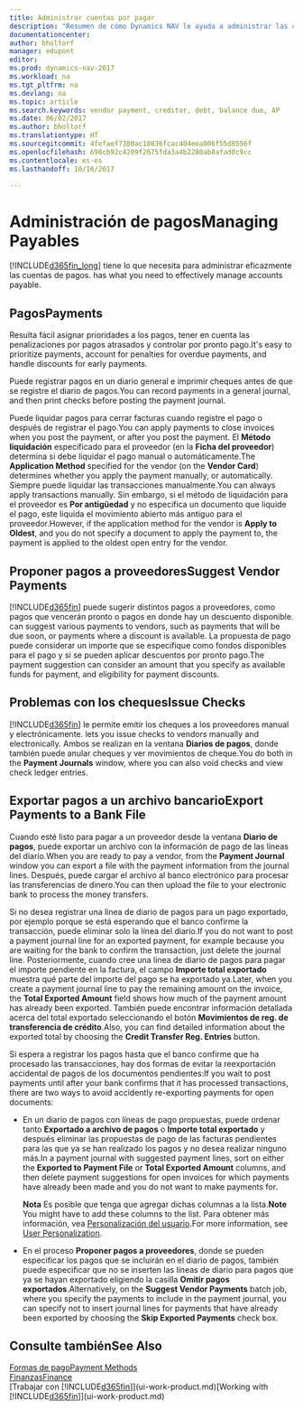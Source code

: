 ```yaml
---
title: Administrar cuentas por pagar
description: "Resumen de cómo Dynamics NAV le ayuda a administrar las cuentas por pagar (AP), incluidos los pagos de proveedor, acreedores, deuda y saldo vencido."
documentationcenter: 
author: bholtorf
manager: edupont
editor: 
ms.prod: dynamics-nav-2017
ms.workload: na
ms.tgt_pltfrm: na
ms.devlang: na
ms.topic: article
ms.search.keywords: vendor payment, creditor, debt, balance due, AP
ms.date: 06/02/2017
ms.author: bholtorf
ms.translationtype: HT
ms.sourcegitcommit: 4fefaef7380ac10836fcac404eea006f55d8556f
ms.openlocfilehash: 698cb92c4209f2675fda3a4b2280ab8afad0c9cc
ms.contentlocale: es-es
ms.lasthandoff: 10/16/2017

---
```

# <a name="managing-payables"></a><span data-ttu-id="5bdc6-103">Administración de pagos</span><span class="sxs-lookup"><span data-stu-id="5bdc6-103">Managing Payables</span></span>
[!INCLUDE[d365fin_long](includes/d365fin_long_md.md)]<span data-ttu-id="5bdc6-104"> tiene lo que necesita para administrar eficazmente las cuentas de pagos.</span><span class="sxs-lookup"><span data-stu-id="5bdc6-104"> has what you need to effectively manage accounts payable.</span></span>  

## <a name="payments"></a><span data-ttu-id="5bdc6-105">Pagos</span><span class="sxs-lookup"><span data-stu-id="5bdc6-105">Payments</span></span>
<span data-ttu-id="5bdc6-106">Resulta fácil asignar prioridades a los pagos, tener en cuenta las penalizaciones por pagos atrasados y controlar por pronto pago.</span><span class="sxs-lookup"><span data-stu-id="5bdc6-106">It's easy to prioritize payments, account for penalties for overdue payments, and handle discounts for early payments.</span></span>

<span data-ttu-id="5bdc6-107">Puede registrar pagos en un diario general e imprimir cheques antes de que se registre el diario de pagos.</span><span class="sxs-lookup"><span data-stu-id="5bdc6-107">You can record payments in a general journal, and then print checks before posting the payment journal.</span></span>

<span data-ttu-id="5bdc6-108">Puede liquidar pagos para cerrar facturas cuando registre el pago o después de registrar el pago.</span><span class="sxs-lookup"><span data-stu-id="5bdc6-108">You can apply payments to close invoices when you post the payment, or after you post the payment.</span></span> <span data-ttu-id="5bdc6-109">El **Método liquidación** especificado para el proveedor (en la **Ficha del proveedor**) determina si debe liquidar el pago manual o automáticamente.</span><span class="sxs-lookup"><span data-stu-id="5bdc6-109">The **Application Method** specified for the vendor (on the **Vendor Card**) determines whether you apply the payment manually, or automatically.</span></span> <span data-ttu-id="5bdc6-110">Siempre puede liquidar las transacciones manualmente.</span><span class="sxs-lookup"><span data-stu-id="5bdc6-110">You can always apply transactions manually.</span></span> <span data-ttu-id="5bdc6-111">Sin embargo, si el método de liquidación para el proveedor es **Por antigüedad** y no especifica un documento que liquide el pago, este liquida el movimiento abierto más antiguo para el proveedor.</span><span class="sxs-lookup"><span data-stu-id="5bdc6-111">However, if the application method for the vendor is **Apply to Oldest**, and you do not specify a document to apply the payment to, the payment is applied to the oldest open entry for the vendor.</span></span>

## <a name="suggest-vendor-payments"></a><span data-ttu-id="5bdc6-112">Proponer pagos a proveedores</span><span class="sxs-lookup"><span data-stu-id="5bdc6-112">Suggest Vendor Payments</span></span>
[!INCLUDE[d365fin](includes/d365fin_md.md)]<span data-ttu-id="5bdc6-113"> puede sugerir distintos pagos a proveedores, como pagos que vencerán pronto o pagos en donde hay un descuento disponible.</span><span class="sxs-lookup"><span data-stu-id="5bdc6-113"> can suggest various payments to vendors, such as payments that will be due soon, or payments where a discount is available.</span></span> <span data-ttu-id="5bdc6-114">La propuesta de pago puede considerar un importe que se especifique como fondos disponibles para el pago y si se pueden aplicar descuentos por pronto pago.</span><span class="sxs-lookup"><span data-stu-id="5bdc6-114">The payment suggestion can consider an amount that you specify as available funds for payment, and eligibility for payment discounts.</span></span>

## <a name="issue-checks"></a><span data-ttu-id="5bdc6-115">Problemas con los cheques</span><span class="sxs-lookup"><span data-stu-id="5bdc6-115">Issue Checks</span></span>
[!INCLUDE[d365fin](includes/d365fin_md.md)]<span data-ttu-id="5bdc6-116"> le permite emitir los cheques a los proveedores manual y electrónicamente.</span><span class="sxs-lookup"><span data-stu-id="5bdc6-116"> lets you issue checks to vendors manually and electronically.</span></span> <span data-ttu-id="5bdc6-117">Ambos se realizan en la ventana **Diarios de pagos**, donde también puede anular cheques y ver movimientos de cheque.</span><span class="sxs-lookup"><span data-stu-id="5bdc6-117">You do both in the **Payment Journals** window, where you can also void checks and view check ledger entries.</span></span>

## <a name="export-payments-to-a-bank-file"></a><span data-ttu-id="5bdc6-118">Exportar pagos a un archivo bancario</span><span class="sxs-lookup"><span data-stu-id="5bdc6-118">Export Payments to a Bank File</span></span>
<span data-ttu-id="5bdc6-119">Cuando esté listo para pagar a un proveedor desde la ventana **Diario de pagos**, puede exportar un archivo con la información de pago de las líneas del diario.</span><span class="sxs-lookup"><span data-stu-id="5bdc6-119">When you are ready to pay a vendor, from the **Payment Journal** window you can export a file with the payment information from the journal lines.</span></span> <span data-ttu-id="5bdc6-120">Después, puede cargar el archivo al banco electrónico para procesar las transferencias de dinero.</span><span class="sxs-lookup"><span data-stu-id="5bdc6-120">You can then upload the file to your electronic bank to process the money transfers.</span></span>

<span data-ttu-id="5bdc6-121">Si no desea registrar una línea de diario de pagos para un pago exportado, por ejemplo porque se está esperando que el banco confirme la transacción, puede eliminar solo la línea del diario.</span><span class="sxs-lookup"><span data-stu-id="5bdc6-121">If you do not want to post a payment journal line for an exported payment, for example because you are waiting for the bank to confirm the transaction, just delete the journal line.</span></span> <span data-ttu-id="5bdc6-122">Posteriormente, cuando cree una línea de diario de pagos para pagar el importe pendiente en la factura, el campo **Importe total exportado** muestra qué parte del importe del pago se ha exportado ya.</span><span class="sxs-lookup"><span data-stu-id="5bdc6-122">Later, when you create a payment journal line to pay the remaining amount on the invoice, the **Total Exported Amount** field shows how much of the payment amount has already been exported.</span></span> <span data-ttu-id="5bdc6-123">También puede encontrar información detallada acerca del total exportado seleccionando el botón **Movimientos de reg. de transferencia de crédito**.</span><span class="sxs-lookup"><span data-stu-id="5bdc6-123">Also, you can find detailed information about the exported total by choosing the **Credit Transfer Reg. Entries** button.</span></span>

<span data-ttu-id="5bdc6-124">Si espera a registrar los pagos hasta que el banco confirme que ha procesado las transacciones, hay dos formas de evitar la reexportación accidental de pagos de los documentos pendientes:</span><span class="sxs-lookup"><span data-stu-id="5bdc6-124">If you wait to post payments until after your bank confirms that it has processed transactions, there are two ways to avoid accidently re-exporting payments for open documents:</span></span>  

* <span data-ttu-id="5bdc6-125">En un diario de pagos con líneas de pago propuestas, puede ordenar tanto **Exportado a archivo de pagos** o **Importe total exportado** y después eliminar las propuestas de pago de las facturas pendientes para las que ya se han realizado los pagos y no desea realizar ninguno más.</span><span class="sxs-lookup"><span data-stu-id="5bdc6-125">In a payment journal with suggested payment lines, sort on either the **Exported to Payment File** or **Total Exported Amount** columns, and then delete payment suggestions for open invoices for which payments have already been made and you do not want to make payments for.</span></span>

    <span data-ttu-id="5bdc6-126">**Nota** Es posible que tenga que agregar dichas columnas a la lista.</span><span class="sxs-lookup"><span data-stu-id="5bdc6-126">**Note** You might have to add these columns to the list.</span></span> <span data-ttu-id="5bdc6-127">Para obtener más información, vea [Personalización del usuario](ui-user-personalization.md).</span><span class="sxs-lookup"><span data-stu-id="5bdc6-127">For more information, see [User Personalization](ui-user-personalization.md).</span></span>  
* <span data-ttu-id="5bdc6-128">En el proceso **Proponer pagos a proveedores**, donde se pueden especificar los pagos que se incluirán en el diario de pagos, también puede especificar que no se inserten las líneas de diario para pagos que ya se hayan exportado eligiendo la casilla **Omitir pagos exportados**.</span><span class="sxs-lookup"><span data-stu-id="5bdc6-128">Alternatively, on the **Suggest Vendor Payments** batch job, where you specify the payments to include in the payment journal, you can specify not to insert journal lines for payments that have already been exported by choosing the **Skip Exported Payments** check box.</span></span>

## <a name="see-also"></a><span data-ttu-id="5bdc6-129">Consulte también</span><span class="sxs-lookup"><span data-stu-id="5bdc6-129">See Also</span></span>
[<span data-ttu-id="5bdc6-130">Formas de pago</span><span class="sxs-lookup"><span data-stu-id="5bdc6-130">Payment Methods</span></span>](finance-payment-methods.md)  
[<span data-ttu-id="5bdc6-131">Finanzas</span><span class="sxs-lookup"><span data-stu-id="5bdc6-131">Finance</span></span>](finance.md)  
<span data-ttu-id="5bdc6-132">[Trabajar con [!INCLUDE[d365fin](includes/d365fin_md.md)]](ui-work-product.md)</span><span class="sxs-lookup"><span data-stu-id="5bdc6-132">[Working with [!INCLUDE[d365fin](includes/d365fin_md.md)]](ui-work-product.md)</span></span>

